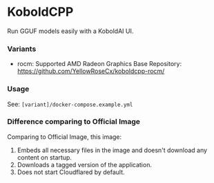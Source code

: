 # KoboldCPP

Run GGUF models easily with a KoboldAI UI.

### Variants

- rocm: Supported AMD Radeon Graphics
  Base Repository: https://github.com/YellowRoseCx/koboldcpp-rocm/

### Usage

See: `[variant]/docker-compose.example.yml`

### Difference comparing to Official Image

Comparing to Official Image, this image:

1. Embeds all necessary files in the image and doesn't download any content on startup.
2. Downloads a tagged version of the application.
3. Does not start Cloudflared by default.
